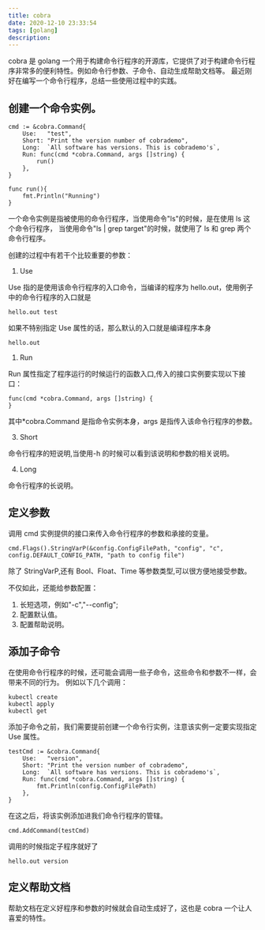 ```yaml
---
title: cobra
date: 2020-12-10 23:33:54
tags: [golang]
description:
---
```


cobra 是 golang 一个用于构建命令行程序的开源库，它提供了对于构建命令行程序非常多的便利特性。例如命令行参数、子命令、自动生成帮助文档等。
最近刚好在编写一个命令行程序，总结一些使用过程中的实践。

## 创建一个命令实例。

```golang
cmd := &cobra.Command{
    Use:   "test",
    Short: "Print the version number of cobrademo",
    Long:  `All software has versions. This is cobrademo's`,
    Run: func(cmd *cobra.Command, args []string) {
        run()
    },
}

func run(){
    fmt.Println("Running")
}
```

一个命令实例是指被使用的命令行程序，当使用命令"ls"的时候，是在使用 ls 这个命令行程序， 当使用命令"ls | grep target"的时候，就使用了 ls 和 grep 两个命令行程序。

创建的过程中有若干个比较重要的参数：

1. Use

Use 指的是使用该命令行程序的入口命令，当编译的程序为 hello.out，使用例子中的命令行程序的入口就是

```shell
hello.out test
```

如果不特别指定 Use 属性的话，那么默认的入口就是编译程序本身

```shell
hello.out
```

1. Run

Run 属性指定了程序运行的时候运行的函数入口,传入的接口实例要实现以下接口：

```golang
func(cmd *cobra.Command, args []string) {
}
```

其中\*cobra.Command 是指命令实例本身，args 是指传入该命令行程序的参数。

3. Short

命令行程序的短说明,当使用-h 的时候可以看到该说明和参数的相关说明。

4. Long

命令行程序的长说明。

## 定义参数

调用 cmd 实例提供的接口来传入命令行程序的参数和承接的变量。

```golang
cmd.Flags().StringVarP(&config.ConfigFilePath, "config", "c", config.DEFAULT_CONFIG_PATH, "path to config file")
```

除了 StringVarP,还有 Bool、Float、Time 等参数类型,可以很方便地接受参数。

不仅如此，还能给参数配置：

1. 长短选项，例如"-c","--config";
2. 配置默认值。
3. 配置帮助说明。

## 添加子命令

在使用命令行程序的时候，还可能会调用一些子命令，这些命令和参数不一样，会带来不同的行为。
例如以下几个调用：

```shell
kubectl create
kubectl apply
kubectl get
```

添加子命令之前，我们需要提前创建一个命令行实例，注意该实例一定要实现指定 Use 属性。

```golang
testCmd := &cobra.Command{
    Use:   "version",
    Short: "Print the version number of cobrademo",
    Long:  `All software has versions. This is cobrademo's`,
    Run: func(cmd *cobra.Command, args []string) {
        fmt.Println(config.ConfigFilePath)
    },
}
```

在这之后，将该实例添加进我们命令行程序的管辖。

```golang
cmd.AddCommand(testCmd)
```

调用的时候指定子程序就好了

```shell
hello.out version
```

## 定义帮助文档

帮助文档在定义好程序和参数的时候就会自动生成好了，这也是 cobra 一个让人喜爱的特性。
